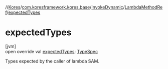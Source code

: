 //[Kores](../../../../index.md)/[com.koresframework.kores.base](../../index.md)/[InvokeDynamic](../index.md)/[LambdaMethodRef](index.md)/[expectedTypes](expected-types.md)

# expectedTypes

[jvm]\
open override val [expectedTypes](expected-types.md): [TypeSpec](../../-type-spec/index.md)

Types expected by the caller of lambda SAM.
